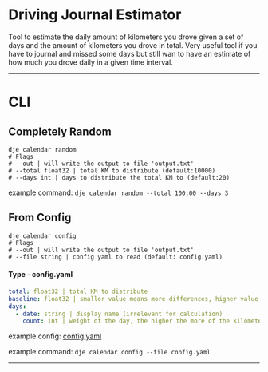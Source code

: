 # Driving Journal Estimator
Tool to estimate the daily amount of kilometers you drove given a set of days and the amount of kilometers you drove in 
total. Very useful tool if you have to journal and missed some days but still wan to have an estimate of how much you drove
daily in a given time interval.

----
# CLI
## Completely Random
```shell
dje calendar random
# Flags
# --out | will write the output to file 'output.txt'
# --total float32 | total KM to distribute (default:10000)
# --days int | days to distribute the total KM to (default:20)
```
example command: `dje calendar random --total 100.00 --days 3`


## From Config
```shell
dje calendar config
# Flags
# --out | will write the output to file 'output.txt'
# --file string | config yaml to read (default: config.yaml)
```
#### Type - config.yaml
```Yaml
total: float32 | total KM to distribute
baseline: float32 | smaller value means more differences, higher value means less differences between days with same `count`
days:
  - date: string | display name (irrelevant for calculation)
    count: int | weight of the day, the higher the more of the kilometers will be distributed relative to the other days
```
example config: [config.yaml](cli/config.yaml)

example command: `dje calendar config --file config.yaml`

---
